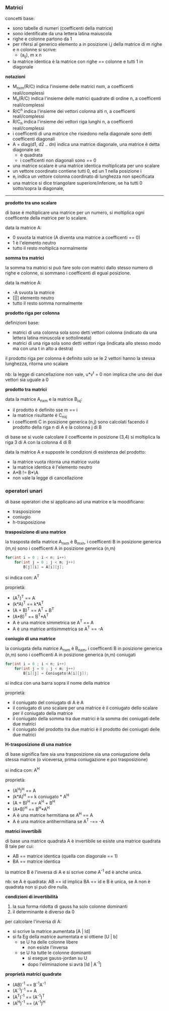 ### Matrici

concetti base:
* sono tabelle di numeri (coefficenti della matrice)
* sono identificate da una lettera latina maiuscola
* righe e colonne partono da 1
* per rifersi al generico elemento a in posizione i,j della matrice di m righe e n colonne si scrive:
    * (a<sub>ij</sub>), m x n
* la matrice identica è la matrice con righe == colonne e tutti 1 in diagonale

**notazioni**

* M<sub>nxm</sub>(R/C) indica l'insieme delle matrici nxm, a coefficenti reali/complessi
* M<sub>n</sub>(R/C) indica l'insieme delle matrici quadrate di ordine n, a coefficenti reali/complessi
* R/C<sup>n</sup> indica l'insieme dei vettori colonna alti n, a coefficenti reali/complessi
* R/C<sub>n</sub> indica l'insieme dei vettori riga lunghi n, a coefficenti reali/complessi
* i coefficenti di una matrice che risiedono nella diagonale sono detti coefficenti diagonali
* A = diag(d1, d2 .. dn) indica una matrice diagonale, una matrice è detta diagonale se:
    * è quadrata
    * i coefficenti non diagonali sono == 0
* una matrice scalare è una matrice identica moltiplicata per uno scalare
* un vettore coordinato contiene tutti 0, ed un 1 nella posizione i
* e<sub>i</sub> indica un vettore colonna coordinato di lunghezza non specificata
* una matrice si dice triangolare superiore/inferiore, se ha tutti 0 sotto/sopra la diagonale, 

---

**prodotto tra uno scalare**

di base è moltiplicare una matrice per un numero, si moltiplica ogni coefficente della matrice per lo scalare.

data la matrice A: 
* 0 svuota la matrice (A diventa una matrice a coefficenti == 0)
* 1 è l'elemento neutro
* tutto il resto moltiplica normalmente

**somma tra matrici**

la somma tra matrici si può fare solo con matrici dallo stesso numero di righe e colonne, si sommano i coefficenti di egual posizione.

data la matrice A: 
* -A svuota la matrice
* \[\|\|\] elemento neutro
* tutto il resto somma normalmente

**prodotto riga per colonna**

definizioni base:
* matrici di una colonna sola sono detti vettori colonna (indicato da una lettera latina minuscola e sottolineata)
* matrici di una riga sola sono detti vettori riga (indicata allo stesso modo ma con una t in alto a destra)

il prodotto riga per colonna è definito solo se le 2 vettori hanno la stessa lunghezza, ritorna uno scalare

nb: la legge di cancellazione non vale, u\*v<sup>t</sup> = 0 non implica che uno dei due vettori sia uguale a 0

**prodotto tra matrici**

data la matrice A<sub>nxm</sub> e la matrice B<sub>ixj</sub>: 
* il prodotto è definito sse m == i
* la matrice risultante è C<sub>nxj</sub>
* i coefficenti C in posizione generica (n,j) sono calcolati facendo il prodotto della riga n di A e la colonna j di B

di base se si vuole calcolare il coefficente in posizione (3,4) si moltiplica la riga 3 di A con la colonna 4 di B

data la matrice A e supposte le condizioni di esistenza del prodotto: 
* la matrice vuota ritorna una matrice vuota
* la matrice identica è l'elemento neutro
* A\*B != B*\A
* non vale la legge di cancellazione

### operatori unari

di base operatori che si applicano ad una matrice e la moodificano:
* trasposizione
* coniugio
* h-trasposizione

**trasposizione di una matrice**

la trasposta della matrice A<sub>nxm</sub> è B<sub>mxn</sub>, i coefficenti B in posizione generica (m,n) sono i coefficenti A in posizione generica (n,m)


``` c++
for(int i = 0 ; i < n; i++)
    for(int j = 0 ; j < m; j++)
        B[j][i] = A[i][j];
```

si indica con: A<sup>T</sup>

proprietà:
* (A<sup>T</sup>)<sup>T</sup> == A
* (k\*A)<sup>T</sup> == k\*A<sup>T</sup>
* (A + B)<sup>T</sup> == A<sup>T</sup> + B<sup>T</sup>
* (A\*B)<sup>T</sup> == B<sup>T</sup>\*A<sup>T</sup>
* A è una matrice simmetrica se A<sup>T</sup> == A
* A è una matrice antisimmetrica se A<sup>T</sup> == -A

**coniugio di una matrice**

la coniugata della matrice A<sub>nxm</sub> è B<sub>nxm</sub>, i coefficenti B in posizione generica (n,m) sono i coefficenti A in posizione generica (n,m) coniugati

``` c++
for(int i = 0 ; i < n; i++)
    for(int j = 0 ; j < m; j++)
        B[i][j] = Coniugato(A[i][j]);
```


si indica con una barra sopra il nome della matrice

proprietà:
* il coniugato del coniugato di A è A
* il coniugato di uno scalare per una matrice è il coniugato dello scalare per il coniugato della matrice
* il coniugato della somma tra due matrici è la somma dei coniugati delle due matrici
* il coniugato del prodotto tra due matrici è il prodotto dei coniugati delle due matrici


**H-trasposizione di una matrice**

di base significa fare sia una trasposizione sia una coniugazione della stessa matrice (o viceversa, prima coniugazione e poi trasposizione)

si indica con: A<sup>H</sup>

proprietà:

* (A<sup>H</sup>)<sup>H</sup> == A
* (k\*A\)<sup>H</sup> == k coniugato \* A<sup>H</sup>
* (A + B)<sup>H</sup> == A<sup>H</sup> + B<sup>H</sup>
* (A\*B)<sup>H</sup> == B<sup>H</sup>\*A<sup>H</sup>
* A è una matrice hermitiana se A<sup>H</sup> == A
* A è una matrice antihermitiana se A<sup>T</sup> -== -A

**matrici invertibili**

di base una matrice quadrata A è invertibile se esiste una matrice quadrata B tale per cui:
* AB == matrice identica (quella con diagonale == 1)
* BA == matrice identica

la matrice B è l'inversa di A e si scrive come A<sup>-1</sup> ed è anche unica.

nb: se A è quadrata: AB == id implica BA == id e B è unica, se A non è quadrata non si può dire nulla.

**condizioni di invertibilità**

1. la sua forma ridotta di gauss ha solo colonne dominanti
2. il determinante è diverso da 0

per calcolare l'inversa di A:
* si scrive la matrice aumentata \[A \| Id\]
* si fa Eg della matrice aumentata e si ottiene \[U \| b\]
    * se U ha delle colonne libere
        * non esiste l'inversa
    * se U ha tutte le colonne dominanti
        * si esegue gauss-jordan su U
        * dopo l'eliminazione si avrà \[Id \| A<sup>-1</sup>\]

**proprietà matrici quadrate**

* (AB)<sup>-1</sup> == B<sup>-1</sup>A<sup>-1</sup>
* (A<sup>-1</sup>)<sup>-1</sup> == A
* (A<sup>T</sup>)<sup>-1</sup> == (A<sup>-1</sup>)<sup>T</sup>
* (A<sup>H</sup>)<sup>-1</sup> == (A<sup>-1</sup>)<sup>H</sup>
